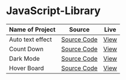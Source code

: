 # JavaScript-Library

| Name of Project  | Source                                                                                        | Live                                                        |
| ---------------- | --------------------------------------------------------------------------------------------- | ----------------------------------------------------------- |
| Auto text effect | [Source Code](https://github.com/parixitsoni/JavaScript-Library/tree/master/Auto-text-effect) | [View](https://java-script-library.vercel.app/)             |
| Count Down       | [Source Code](https://github.com/parixitsoni/JavaScript-Library/tree/master/Countdown)        | [View ](https://java-script-library-count-down.vercel.app/) |
| Dark Mode        | [Source Code](https://github.com/parixitsoni/JavaScript-Library/tree/master/Darkmode)         | [View ](https://jslibrary-darkmode.vercel.app/)             |
| Hover Board      | [Source Code](https://github.com/parixitsoni/JavaScript-Library/tree/master/Hover-Board)      | [View ]()                                                   |

